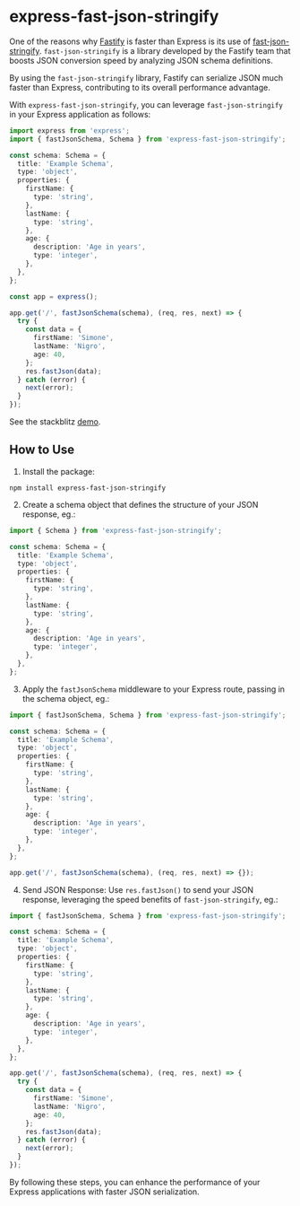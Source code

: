 # express-fast-json-stringify

One of the reasons why [Fastify](https://www.npmjs.com/package/fastify) is faster than Express is its use of [fast-json-stringify](https://www.npmjs.com/package/fast-json-stringify). `fast-json-stringify` is a library developed by the Fastify team that boosts JSON conversion speed by analyzing JSON schema definitions.

By using the `fast-json-stringify` library, Fastify can serialize JSON much faster than Express, contributing to its overall performance advantage.

With `express-fast-json-stringify`, you can leverage `fast-json-stringify` in your Express application as follows:

```ts
import express from 'express';
import { fastJsonSchema, Schema } from 'express-fast-json-stringify';

const schema: Schema = {
  title: 'Example Schema',
  type: 'object',
  properties: {
    firstName: {
      type: 'string',
    },
    lastName: {
      type: 'string',
    },
    age: {
      description: 'Age in years',
      type: 'integer',
    },
  },
};

const app = express();

app.get('/', fastJsonSchema(schema), (req, res, next) => {
  try {
    const data = {
      firstName: 'Simone',
      lastName: 'Nigro',
      age: 40,
    };
    res.fastJson(data);
  } catch (error) {
    next(error);
  }
});
```

See the stackblitz [demo](https://stackblitz.com/edit/express-fast-json-stringify).

## How to Use

1. Install the package:

```
npm install express-fast-json-stringify
```

2. Create a schema object that defines the structure of your JSON response, eg.:

```ts
import { Schema } from 'express-fast-json-stringify';

const schema: Schema = {
  title: 'Example Schema',
  type: 'object',
  properties: {
    firstName: {
      type: 'string',
    },
    lastName: {
      type: 'string',
    },
    age: {
      description: 'Age in years',
      type: 'integer',
    },
  },
};
```

3. Apply the `fastJsonSchema` middleware to your Express route, passing in the schema object, eg.:

```ts
import { fastJsonSchema, Schema } from 'express-fast-json-stringify';

const schema: Schema = {
  title: 'Example Schema',
  type: 'object',
  properties: {
    firstName: {
      type: 'string',
    },
    lastName: {
      type: 'string',
    },
    age: {
      description: 'Age in years',
      type: 'integer',
    },
  },
};

app.get('/', fastJsonSchema(schema), (req, res, next) => {});
```

4. Send JSON Response: Use `res.fastJson()` to send your JSON response, leveraging the speed benefits of `fast-json-stringify`, eg.:

```ts
import { fastJsonSchema, Schema } from 'express-fast-json-stringify';

const schema: Schema = {
  title: 'Example Schema',
  type: 'object',
  properties: {
    firstName: {
      type: 'string',
    },
    lastName: {
      type: 'string',
    },
    age: {
      description: 'Age in years',
      type: 'integer',
    },
  },
};

app.get('/', fastJsonSchema(schema), (req, res, next) => {
  try {
    const data = {
      firstName: 'Simone',
      lastName: 'Nigro',
      age: 40,
    };
    res.fastJson(data);
  } catch (error) {
    next(error);
  }
});
```

By following these steps, you can enhance the performance of your Express applications with faster JSON serialization.

